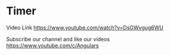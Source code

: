 # Timer

Video Link  https://www.youtube.com/watch?v=DsGWvgug6WU

Subscribe our channel and like our videos https://www.youtube.com/c/Angulars
